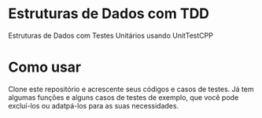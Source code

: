 # Estruturas de Dados com TDD
Estruturas de Dados com Testes Unitários usando UnitTestCPP

# Como usar
Clone este repositório e acrescente seus códigos e casos de testes.
Já tem algumas funções e alguns casos de testes de exemplo, que você pode excluí-los ou adatpá-los para as suas necessidades.

